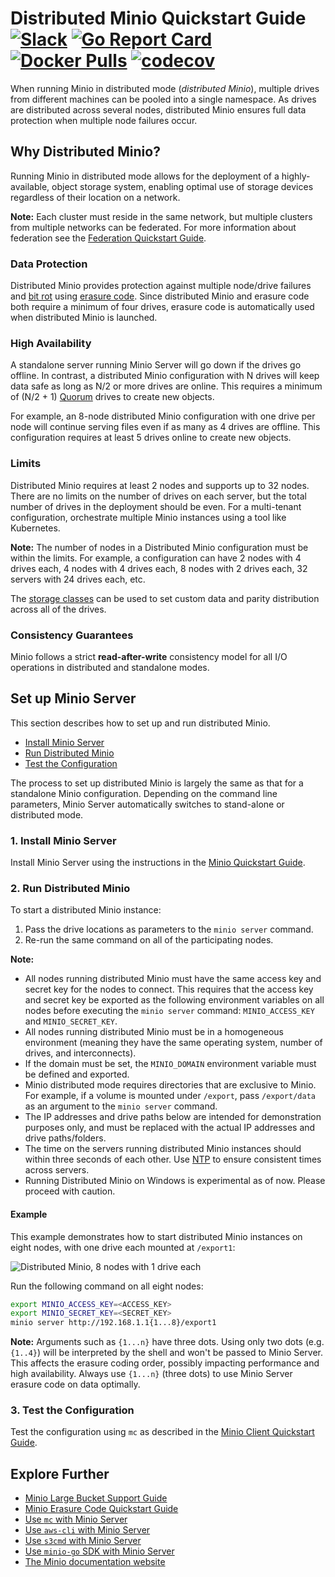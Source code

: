 # Distributed Minio Quickstart Guide [![Slack](https://slack.minio.io/slack?type=svg)](https://slack.minio.io) [![Go Report Card](https://goreportcard.com/badge/minio/minio)](https://goreportcard.com/report/minio/minio) [![Docker Pulls](https://img.shields.io/docker/pulls/minio/minio.svg?maxAge=604800)](https://hub.docker.com/r/minio/minio/) [![codecov](https://codecov.io/gh/minio/minio/branch/master/graph/badge.svg)](https://codecov.io/gh/minio/minio)

When running Minio in distributed mode (_distributed Minio_), multiple drives from different machines can be pooled into a single namespace. As drives are distributed across several nodes, distributed Minio ensures full data protection when multiple node failures occur.

## Why Distributed Minio?

Running Minio in distributed mode allows for the deployment of a highly-available, object storage system, enabling optimal use of storage devices regardless of their location on a network.

**Note:** Each cluster must reside in the same network, but multiple clusters from multiple networks can be federated. For more information about federation see the [Federation Quickstart Guide](https://docs.minio.io/docs/minio-federation-quickstart-guide.html).

### Data Protection

Distributed Minio provides protection against multiple node/drive failures and [bit rot](https://docs.minio.io/docs/minio-erasure-code-quickstart-guide.html#whatisrot) using [erasure code](https://docs.minio.io/docs/minio-erasure-code-quickstart-guide). Since distributed Minio and erasure code both require a minimum of four drives, erasure code is automatically used when distributed Minio is launched.

### High Availability

A standalone server running Minio Server will go down if the drives go offline. In contrast, a distributed Minio configuration with N drives will keep data safe as long as N/2 or more drives are online. This requires a minimum of (N/2 + 1) [Quorum](https://github.com/minio/dsync#lock-process) drives to create new objects.

For example, an 8-node distributed Minio configuration with one drive per node will continue serving files even if as many as 4 drives are offline. This configuration requires at least 5 drives online to create new objects.

### Limits

Distributed Minio requires at least 2 nodes and supports up to 32 nodes. There are no limits on the number of drives on each server, but the total number of drives in the deployment should be even. For a multi-tenant configuration, orchestrate multiple Minio instances using a tool like Kubernetes.

**Note:** The number of nodes in a Distributed Minio configuration must be within the limits. For example, a configuration can have 2 nodes with 4 drives each, 4 nodes with 4 drives each, 8 nodes with 2 drives each, 32 servers with 24 drives each, etc.

The [storage classes](https://github.com/minio/minio/tree/master/docs/erasure/storage-class) can be used to set custom data and parity distribution across all of the drives.

### Consistency Guarantees

Minio follows a strict **read-after-write** consistency model for all I/O operations in distributed and standalone modes.

## Set up Minio Server

This section describes how to set up and run distributed Minio.

- [Install Minio Server](#install-minio-server) 
- [Run Distributed Minio](#run-distributed-minio) 
- [Test the Configuration](#test-the-configuration)

The process to set up distributed Minio is largely the same as that for a standalone Minio configuration. Depending on the command line parameters, Minio Server automatically switches to stand-alone or distributed mode.

### <a name="install-minio-server"></a>1. Install Minio Server

Install Minio Server using the instructions in the [Minio Quickstart Guide](https://docs.minio.io/docs/minio-quickstart-guide).

### <a name="run-distributed-minio"></a>2. Run Distributed Minio

To start a distributed Minio instance:
1. Pass the drive locations as parameters to the `minio server` command.
2. Re-run the same command on all of the participating nodes.

**Note:**
* All nodes running distributed Minio must have the same access key and secret key for the nodes to connect. This requires that the access key and secret key be exported as the following environment variables on all nodes before executing the `minio server` command: `MINIO_ACCESS_KEY` and `MINIO_SECRET_KEY`.
* All nodes running distributed Minio must be in a homogeneous environment (meaning they have the same operating system, number of drives, and interconnects).
* If the domain must be set, the `MINIO_DOMAIN` environment variable must be defined and exported.
* Minio distributed mode requires directories that are exclusive to Minio. For example, if a volume is mounted under `/export`, pass `/export/data` as an argument to the `minio server` command.
* The IP addresses and drive paths below are intended for demonstration purposes only, and must be replaced with the actual IP addresses and drive paths/folders.
* The time on the servers running distributed Minio instances should within three seconds of each other. Use [NTP](http://www.ntp.org/) to ensure consistent times across servers.
* Running Distributed Minio on Windows is experimental as of now. Please proceed with caution.

#### Example

This example demonstrates how to start distributed Minio instances on eight nodes, with one drive each mounted at `/export1`: 

![Distributed Minio, 8 nodes with 1 drive each](https://github.com/minio/minio/blob/master/docs/screenshots/Architecture-diagram_distributed_8.jpg?raw=true)

Run the following command on all eight nodes:

```sh
export MINIO_ACCESS_KEY=<ACCESS_KEY>
export MINIO_SECRET_KEY=<SECRET_KEY>
minio server http://192.168.1.1{1...8}/export1
```

**Note:** Arguments such as `{1...n}` have three dots. Using only two dots (e.g. `{1..4}`) will be interpreted by the shell and won't be passed to Minio Server. This affects the erasure coding order, possibly impacting performance and high availability. Always use `{1...n}` (three dots) to use Minio Server erasure code on data optimally.

### <a name="test-the-configuration"></a>3. Test the Configuration
Test the configuration using `mc` as described in the [Minio Client Quickstart Guide](https://docs.minio.io/docs/minio-client-quickstart-guide).

## Explore Further
- [Minio Large Bucket Support Guide](https://docs.minio.io/docs/minio-large-bucket-support-quickstart-guide)
- [Minio Erasure Code Quickstart Guide](https://docs.minio.io/docs/minio-erasure-code-quickstart-guide)
- [Use `mc` with Minio Server](https://docs.minio.io/docs/minio-client-quickstart-guide)
- [Use `aws-cli` with Minio Server](https://docs.minio.io/docs/aws-cli-with-minio)
- [Use `s3cmd` with Minio Server](https://docs.minio.io/docs/s3cmd-with-minio)
- [Use `minio-go` SDK with Minio Server](https://docs.minio.io/docs/golang-client-quickstart-guide)
- [The Minio documentation website](https://docs.minio.io)

